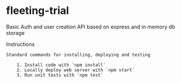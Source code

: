# fleeting-trial
Basic Auth and user creation API based on express and in memory db storage

Instructions

    Standard commands for installing, deploying and testing

        1. Install code with `npm install`
        2. Locally deploy web server with `npm start`
        3. Run unit tests with `npm test`
